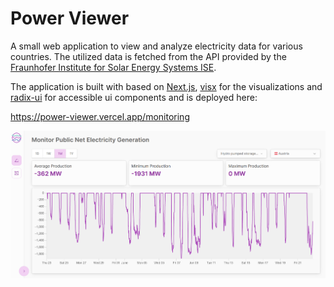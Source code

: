 # Power Viewer

A small web application to view and analyze electricity data for various countries. The utilized data is fetched from the API provided by the [Fraunhofer Institute for Solar Energy Systems ISE](https://www.energy-charts.info/index.html?l=en&c=DE).

The application is built with based on [Next.js](https://nextjs.org/), [visx](https://airbnb.io/visx) for the visualizations and [radix-ui](https://www.radix-ui.com/) for accessible ui components and is deployed here:

https://power-viewer.vercel.app/monitoring

![screenshot](public/MonitoringScreenshot.png)

